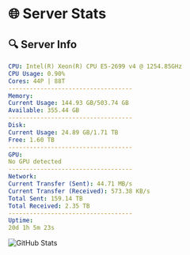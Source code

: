 # 🌐 Server Stats
## 🔍 Server Info
```yaml
CPU: Intel(R) Xeon(R) CPU E5-2699 v4 @ 1254.85GHz
CPU Usage: 0.90%
Cores: 44P | 88T
-----------------------------------
Memory:
Current Usage: 144.93 GB/503.74 GB
Available: 355.44 GB
-----------------------------------
Disk:
Current Usage: 24.89 GB/1.71 TB
Free: 1.60 TB
-----------------------------------
GPU:
No GPU detected
-----------------------------------
Network:
Current Transfer (Sent): 44.71 MB/s
Current Transfer (Received): 573.38 KB/s
Total Sent: 159.14 TB
Total Received: 2.35 TB
-----------------------------------
Uptime:
20d 1h 5m 23s
```
![GitHub Stats](https://img.shields.io/badge/Updated-2025-02-27_23:48:41-blue)